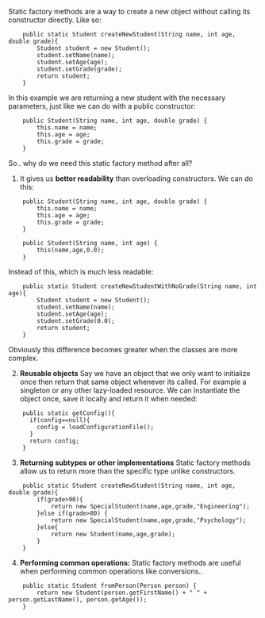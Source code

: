 Static factory methods are a way to create a new object without calling its constructor directly.
Like so:
```
    public static Student createNewStudent(String name, int age, double grade){
        Student student = new Student();
        student.setName(name);
        student.setAge(age);
        student.setGrade(grade);
        return student;
    }
```

In this example we are returning a new student with the necessary parameters, just like we can do with a public constructor:

```
    public Student(String name, int age, double grade) {
        this.name = name;
        this.age = age;
        this.grade = grade;
    }
```

So.. why do we need this static factory method after all?
1. It gives us <b>better readability</b> than overloading constructors.
We can do this:
```
    public Student(String name, int age, double grade) {
        this.name = name;
        this.age = age;
        this.grade = grade;
    }

    public Student(String name, int age) {
        this(name,age,0.0);
    }
```
Instead of this, which is much less readable:
```
    public static Student createNewStudentWithNoGrade(String name, int age){
        Student student = new Student();
        student.setName(name);
        student.setAge(age);
        student.setGrade(0.0);
        return student;
    }
```
Obviously this difference becomes greater when the classes are more complex.

2. **Reusable objects**
Say we have an object that we only want to initialize once then return that same object whenever its called.
For example a singleton or any other lazy-loaded resource.
We can instantiate the object once, save it locally and return it when needed:
```
    public static getConfig(){
      if(config==null){
        config = loadConfigurationFile();
      }
      return config;
    }
```
3. **Returning subtypes or other implementations**
Static factory methods allow us to return more than the specific type unlike constructors.
```
    public static Student createNewStudent(String name, int age, double grade){
        if(grade>90){
            return new SpecialStudent(name,age,grade,"Engineering");            
        }else if(grade>80) {
            return new SpecialStudent(name,age,grade,"Psychology");
        }else{
            return new Student(name,age,grade);
        }
    }
```

4. **Performing common operations:**
Static factory methods are useful when performing common operations like conversions..

```
    public static Student fromPerson(Person person) {
        return new Student(person.getFirstName() + " " + person.getLastName(), person.getAge());
    }
```




  